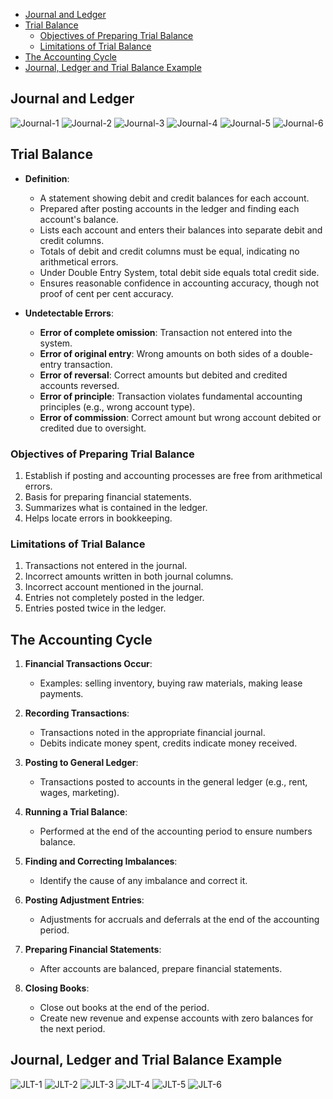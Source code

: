 <!-- TOC start (generated with https://github.com/derlin/bitdowntoc) -->

- [Journal and Ledger](#journal-and-ledger)
- [Trial Balance](#trial-balance)
  - [Objectives of Preparing Trial Balance](#objectives-of-preparing-trial-balance)
  - [Limitations of Trial Balance](#limitations-of-trial-balance)
- [The Accounting Cycle](#the-accounting-cycle)
- [Journal, Ledger and Trial Balance Example](#journal-ledger-and-trial-balance-example)

<!-- TOC end -->

<!-- TOC --><a name="journal-and-ledger"></a>
## Journal and Ledger
![Journal-1](images/J1.jpg)
![Journal-2](images/J2.jpg)
![Journal-3](images/J3.jpg)
![Journal-4](images/J4.jpg)
![Journal-5](images/J5.jpg)
![Journal-6](images/J6.jpg)

<!-- TOC --><a name="trial-balance"></a>
## Trial Balance

- **Definition**:
  - A statement showing debit and credit balances for each account.
  - Prepared after posting accounts in the ledger and finding each account's balance.
  - Lists each account and enters their balances into separate debit and credit columns.
  - Totals of debit and credit columns must be equal, indicating no arithmetical errors.
  - Under Double Entry System, total debit side equals total credit side.
  - Ensures reasonable confidence in accounting accuracy, though not proof of cent per cent accuracy.

- **Undetectable Errors**:
  - **Error of complete omission**: Transaction not entered into the system.
  - **Error of original entry**: Wrong amounts on both sides of a double-entry transaction.
  - **Error of reversal**: Correct amounts but debited and credited accounts reversed.
  - **Error of principle**: Transaction violates fundamental accounting principles (e.g., wrong account type).
  - **Error of commission**: Correct amount but wrong account debited or credited due to oversight.

<!-- TOC --><a name="objectives-of-preparing-trial-balance"></a>
### Objectives of Preparing Trial Balance

1. Establish if posting and accounting processes are free from arithmetical errors.
2. Basis for preparing financial statements.
3. Summarizes what is contained in the ledger.
4. Helps locate errors in bookkeeping.

<!-- TOC --><a name="limitations-of-trial-balance"></a>
### Limitations of Trial Balance

1. Transactions not entered in the journal.
2. Incorrect amounts written in both journal columns.
3. Incorrect account mentioned in the journal.
4. Entries not completely posted in the ledger.
5. Entries posted twice in the ledger.

<!-- TOC --><a name="the-accounting-cycle"></a>
## The Accounting Cycle

1. **Financial Transactions Occur**:
   - Examples: selling inventory, buying raw materials, making lease payments.

2. **Recording Transactions**:
   - Transactions noted in the appropriate financial journal.
   - Debits indicate money spent, credits indicate money received.

3. **Posting to General Ledger**:
   - Transactions posted to accounts in the general ledger (e.g., rent, wages, marketing).

4. **Running a Trial Balance**:
   - Performed at the end of the accounting period to ensure numbers balance.

5. **Finding and Correcting Imbalances**:
   - Identify the cause of any imbalance and correct it.

6. **Posting Adjustment Entries**:
   - Adjustments for accruals and deferrals at the end of the accounting period.

7. **Preparing Financial Statements**:
   - After accounts are balanced, prepare financial statements.

8. **Closing Books**:
   - Close out books at the end of the period.
   - Create new revenue and expense accounts with zero balances for the next period.

<!-- TOC --><a name="journal-ledger-and-trial-balance-example"></a>
## Journal, Ledger and Trial Balance Example
![JLT-1](images/JLT-1.jpg)
![JLT-2](images/JLT-2.jpg)
![JLT-3](images/JLT-3.jpg)
![JLT-4](images/JLT-4.jpg)
![JLT-5](images/JLT-5.jpg)
![JLT-6](images/JLT-6.jpg)